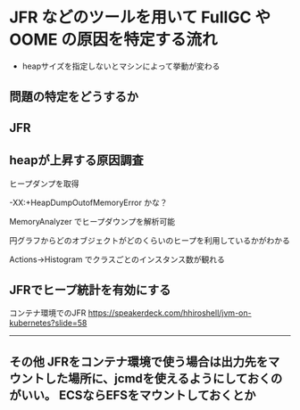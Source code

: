 # JFR などのツールを用いて FullGC や OOME の原因を特定する流れ

 -  heapサイズを指定しないとマシンによって挙動が変わる

## 問題の特定をどうするか



## JFR

##  heapが上昇する原因調査
ヒープダンプを取得

-XX:+HeapDumpOutofMemoryError
かな？

MemoryAnalyzer
でヒープダウンプを解析可能

円グラフからどのオブジェクトがどのくらいのヒープを利用しているかがわかる

Actions->Histogram
でクラスごとのインスタンス数が観れる


## JFRでヒープ統計を有効にする


コンテナ環境でのJFR
https://speakerdeck.com/hhiroshell/jvm-on-kubernetes?slide=58

---
その他
JFRをコンテナ環境で使う場合は出力先をマウントした場所に、jcmdを使えるようにしておくのがいい。
ECSならEFSをマウントしておくとか
---


